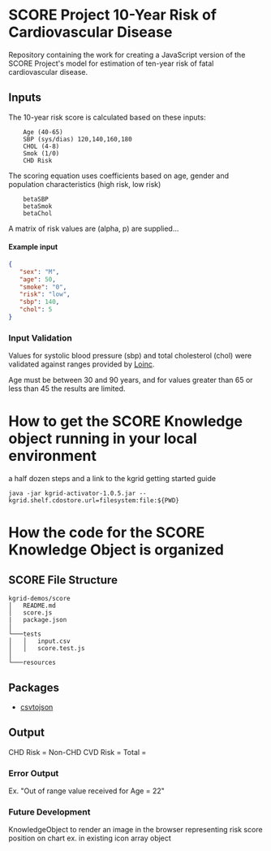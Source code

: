 # SCORE Project 10-Year Risk of Cardiovascular Disease
Repository containing the work for creating a JavaScript version of the SCORE Project's model for estimation of ten-year risk of fatal cardiovascular disease.

## Inputs

The 10-year risk score is calculated based on these inputs:
       
        Age (40-65)
        SBP (sys/dias) 120,140,160,180
        CHOL (4-8)
        Smok (1/0)
        CHD Risk
        
The scoring equation uses coefficients based on age, gender and population characteristics (high risk, low risk)

        betaSBP
        betaSmok
        betaChol
                
A matrix of risk values are (alpha, p) are supplied...

#### Example input

```json
{
   "sex": "M", 
   "age": 50,
   "smoke": "0", 
   "risk": "low", 
   "sbp": 140, 
   "chol": 5 
}
```
        
### Input Validation
Values for systolic blood pressure (sbp) and total cholesterol (chol) were validated against ranges provided by [Loinc](https://loinc.org/).

Age must be between 30 and 90 years, and for values greater than 65 or less than 45 the results are limited.

# How to get the SCORE Knowledge object running in your local environment

a half dozen steps and a link to the kgrid getting started guide

```
java -jar kgrid-activator-1.0.5.jar --kgrid.shelf.cdostore.url=filesystem:file:${PWD}
```


# How the code for the SCORE Knowledge Object is organized
        
## SCORE File Structure

```
kgrid-demos/score
│   README.md
│   score.js
|   package.json
│
└───tests
│   │   input.csv
│   │   score.test.js
│   
└───resources
```

## Packages
* [csvtojson](https://www.npmjs.com/package/csvtojson#parameters)

## Output

CHD Risk = 
Non-CHD CVD Risk = 
Total = 



### Error Output

Ex. "Out of range value received for Age = 22" 

### Future Development

KnowledgeObject to render an image in the browser representing risk score position on chart
ex. in existing icon array object
